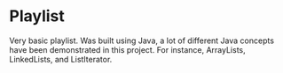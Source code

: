 # Playlist
Very basic playlist. Was built using Java, a lot of different Java concepts have been demonstrated in this project. For instance, ArrayLists, LinkedLists, and ListIterator.
